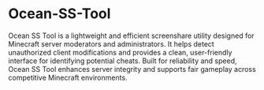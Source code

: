 # Ocean-SS-Tool
Ocean SS Tool is a lightweight and efficient screenshare utility designed for Minecraft server moderators and administrators. It helps detect unauthorized client modifications and provides a clean, user-friendly interface for identifying potential cheats. Built for reliability and speed, Ocean SS Tool enhances server integrity and supports fair gameplay across competitive Minecraft environments.
